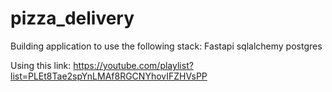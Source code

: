 # pizza_delivery
Building application to use the following stack:
    Fastapi
    sqlalchemy
    postgres

Using this link:
    https://youtube.com/playlist?list=PLEt8Tae2spYnLMAf8RGCNYhovIFZHVsPP

